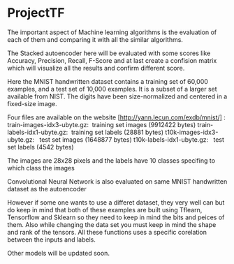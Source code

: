 # ProjectTF

The important aspect of Machine learning algorithms is the evaluation of each of them and comparing it with all the similar algorithms.

The Stacked autoencoder here will be evaluated with some scores like Accuracy, Precision, Recall, F-Score and at last create a confision matrix which will visualize all the results and confirm different score.

Here the MNIST handwritten dataset contains a training set of 60,000 examples, and a test set of 10,000 examples. It is a subset of a larger set available from NIST. The digits have been size-normalized and centered in a fixed-size image.

Four files are available on the website [http://yann.lecun.com/exdb/mnist/] : 
train-images-idx3-ubyte.gz:  training set images (9912422 bytes) 
train-labels-idx1-ubyte.gz:  training set labels (28881 bytes) 
t10k-images-idx3-ubyte.gz:   test set images (1648877 bytes) 
t10k-labels-idx1-ubyte.gz:   test set labels (4542 bytes) 

The images are 28x28 pixels and the labels have 10 classes specifing to which class the images 

Convolutional Neural Network is also evaluated on same MNIST handwritten dataset as the autoencoder

However if some one wants to use a differet dataset, they very well can but do keep in mind that both of these examples are built using Tflearn, Tensorflow and Sklearn so they need to keep in mind the bits and peices of them.
Also while changing the data set you must keep in mind the shape and rank of the tensors. All these functions uses a specific corelation between the inputs and labels.


Other models will be updated soon.

